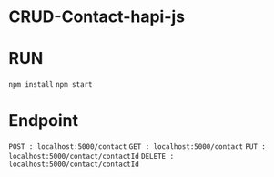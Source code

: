 # CRUD-Contact-hapi-js

# RUN
```npm install``` 
```npm start``` 

# Endpoint
```POST : localhost:5000/contact```
```GET : localhost:5000/contact```
```PUT : localhost:5000/contact/contactId```
```DELETE : localhost:5000/contact/contactId```
